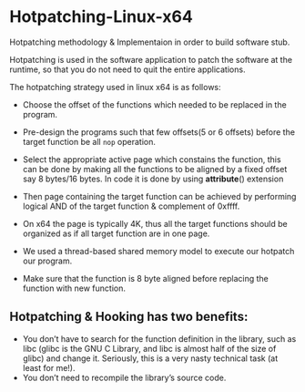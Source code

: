 # Hotpatching-Linux-x64
Hotpatching methodology &amp; Implementaion in order to build software stub.

Hotpatching is used in the software application to patch the software at the runtime, so that you do not need to quit the entire applications.

The hotpatching strategy used in linux x64 is as follows:

* Choose the offset of the functions which needed to be replaced in the program.

* Pre-design the programs such that few offsets(5 or 6 offsets) before the target function be all ```nop``` operation.

* Select the appropriate active page which constains the function, this can be done by making all the functions to be aligned by a fixed offset say 8 bytes/16 bytes. In code it is done by using __attribute__() extension 

* Then page containing the target function can be achieved by performing logical AND of the target function & complement of 0xffff.

* On x64 the page is typically 4K, thus all the target functions should be organized as if all target function are in one page.

* We used a thread-based shared memory model to execute our hotpatch our program.

* Make sure that the function is 8 byte aligned before replacing the function with new function.

## Hotpatching & Hooking has two benefits:

* You don’t have to search for the function definition in the library, such as libc (glibc is the GNU C Library, and libc is almost half of the size of glibc) and change it. Seriously, this is a very nasty technical task (at least for me!).
* You don’t need to recompile the library’s source code.

